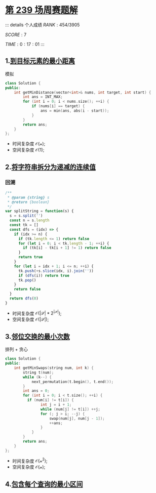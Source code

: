 # [第 239 场周赛题解](https://leetcode-cn.com/contest/weekly-contest-239/)

::: details 个人成绩
$RANK: 454 / 3905$

$SCORE: 7$

$TIME: 0:17:01$
:::

## 1.[到目标元素的最小距离](https://leetcode-cn.com/problems/minimum-distance-to-the-target-element/)

模拟

```cpp
class Solution {
public:
    int getMinDistance(vector<int>& nums, int target, int start) {
        int ans = INT_MAX;
        for (int i = 0; i < nums.size(); ++i) {
            if (nums[i] == target) {
                ans = min(ans, abs(i - start));
            }
        }
        return ans;
    }
};
```

- 时间复杂度 $\mathcal{O(n)}$;
- 空间复杂度 $\mathcal{O(1)}$;

## 2.[将字符串拆分为递减的连续值](https://leetcode-cn.com/problems/splitting-a-string-into-descending-consecutive-values/)

### 回溯

```js
/**
 * @param {string} s
 * @return {boolean}
 */
var splitString = function(s) {
  s = s.split('')
  const n = s.length
  const tk = []
  const dfs = (idx) => {
    if (idx >= n) {
      if (tk.length <= 1) return false
      for (let i = 0; i < tk.length - 1; ++i) {
        if (tk[i] - tk[i + 1] != 1) return false
      }
      return true
    }
    for (let i = idx + 1; i <= n; ++i) {
      tk.push(+s.slice(idx, i).join(''))
      if (dfs(i)) return true
      tk.pop()
    }
    return false
  }
  return dfs(0)
}
```

- 时间复杂度 $\mathcal{O(|S|*2^{|S|})}$;
- 空间复杂度 $\mathcal{O(|S|)}$;

## 3.[邻位交换的最小次数](https://leetcode-cn.com/problems/minimum-adjacent-swaps-to-reach-the-kth-smallest-number/)

排列 + 贪心

```cpp
class Solution {
public:
    int getMinSwaps(string num, int k) {
        string t(num);
        while (k--) {
            next_permutation(t.begin(), t.end());
        }
        int ans = 0;
        for (int i = 0; i < t.size(); ++i) {
          if (num[i] != t[i]) {
                int j = i + 1;
                while (num[j] != t[i]) ++j;
                for (; j > i; --j) {
                    swap(num[j], num[j - 1]);
                    ++ans;
                }
            }
        }
        return ans;
    }
};
```

- 时间复杂度 $\mathcal{O(n^2)}$;
- 空间复杂度 $\mathcal{O(n)}$;

## 4.[包含每个查询的最小区间](https://leetcode-cn.com/problems/minimum-interval-to-include-each-query/)